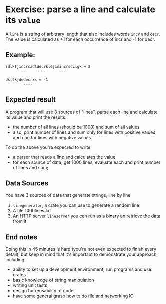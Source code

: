 # Exercise: parse a line and calculate its `value`

A `line` is a string of arbitrary length that also includes words `incr` and `decr`.
The value is calculated as +1 for each occurrence of incr and -1 for decr.

## Example:
```
sdlkfjincrsadldecrklejinincrsdčlgk = 2
      ----    ----      ----

dslfkjdedecrxx = -1
        ----
````

## Expected result
A program that will use 3 sources of "lines", parse each line and calculate its value
and print the results:
- the number of all lines (should be 1000) and sum of all values
- also, print number of lines and sum only for lines with positive values and one for lines with negative values

To do the above you're expecred to write:
- a parser that reads a line and calculates the value
- for each source of data, get 1000 lines, evaluate each and print number of lines and sum;
  

## Data Sources
You have 3 sources of data that generate strings, line by line
1. `linegenerator`, a crate you can use to generate a random line
2. A file 1000lines.txt
3. An HTTP server `lineserver` you can run as a binary an retrieve the data from it

## End notes
Doing this in 45 minutes is hard (you're not even expected to finish every detail), but keep in mind that it's important to demonstrate your approach, including:
- ability to set up a development environment, run programs and use crates
- basic knowledge of string manipulation
- writing unit tests
- design for reusability of code
- have some general grasp how to do file and networking IO
